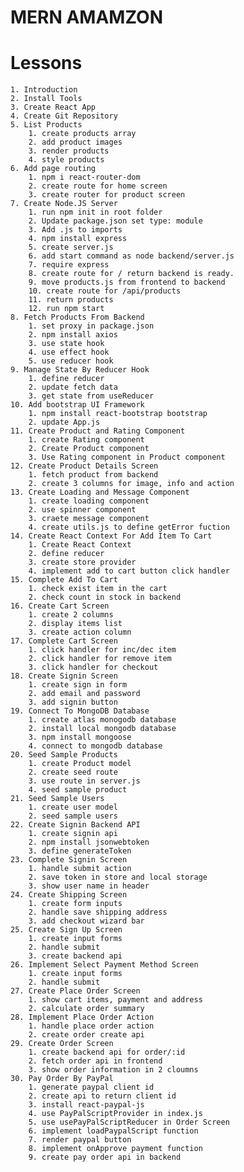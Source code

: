 # MERN AMAMZON

# Lessons

    1. Introduction
    2. Install Tools
    3. Create React App
    4. Create Git Repository
    5. List Products
        1. create products array
        2. add product images
        3. render products
        4. style products
    6. Add page routing
        1. npm i react-router-dom
        2. create route for home screen
        3. create router for product screen
    7. Create Node.JS Server
        1. run npm init in root folder
        2. Update package.json set type: module
        3. Add .js to imports
        4. npm install express
        5. create server.js
        6. add start command as node backend/server.js
        7. require express
        8. create route for / return backend is ready.
        9. move products.js from frontend to backend
        10. create route for /api/products
        11. return products
        12. run npm start
    8. Fetch Products From Backend
        1. set proxy in package.json
        2. npm install axios
        3. use state hook
        4. use effect hook
        5. use reducer hook
    9. Manage State By Reducer Hook
        1. define reducer
        2. update fetch data
        3. get state from useReducer
    10. Add bootstrap UI Framework
        1. npm install react-bootstrap bootstrap
        2. update App.js
    11. Create Product and Rating Component
        1. create Rating component
        2. Create Product component
        3. Use Rating component in Product component
    12. Create Product Details Screen
        1. fetch product from backend
        2. create 3 columns for image, info and action
    13. Create Loading and Message Component
        1. create loading component
        2. use spinner component
        3. craete message component
        4. create utils.js to define getError fuction
    14. Create React Context For Add Item To Cart
        1. Create React Context
        2. define reducer
        3. create store provider
        4. implement add to cart button click handler
    15. Complete Add To Cart
        1. check exist item in the cart
        2. check count in stock in backend
    16. Create Cart Screen
        1. create 2 columns
        2. display items list
        3. create action column
    17. Complete Cart Screen
        1. click handler for inc/dec item
        2. click handler for remove item
        3. click handler for checkout
    18. Create Signin Screen
        1. create sign in form
        2. add email and password
        3. add signin button
    19. Connect To MongoDB Database
        1. create atlas monogodb database
        2. install local mongodb database
        3. npm install mongoose
        4. connect to mongodb database
    20. Seed Sample Products
        1. create Product model
        2. create seed route
        3. use route in server.js
        4. seed sample product
    21. Seed Sample Users
        1. create user model
        2. seed sample users
    22. Create Signin Backend API
        1. create signin api
        2. npm install jsonwebtoken
        3. define generateToken
    23. Complete Signin Screen
        1. handle submit action
        2. save token in store and local storage
        3. show user name in header
    24. Create Shipping Screen
        1. create form inputs
        2. handle save shipping address
        3. add checkout wizard bar
    25. Create Sign Up Screen
        1. create input forms
        2. handle submit
        3. create backend api
    26. Implement Select Payment Method Screen
        1. create input forms
        2. handle submit
    27. Create Place Order Screen
        1. show cart items, payment and address
        2. calculate order summary
    28. Implement Place Order Action
        1. handle place order action
        2. create order create api
    29. Create Order Screen
        1. create backend api for order/:id
        2. fetch order api in frontend
        3. show order information in 2 cloumns
    30. Pay Order By PayPal
        1. generate paypal client id
        2. create api to return client id
        3. install react-paypal-js
        4. use PayPalScriptProvider in index.js
        5. use usePayPalScriptReducer in Order Screen
        6. implement loadPaypalScript function
        7. render paypal button
        8. implement onApprove payment function
        9. create pay order api in backend
